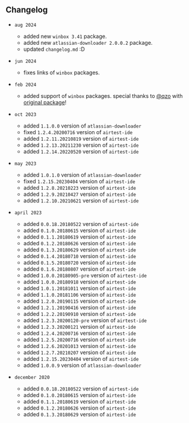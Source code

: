 ## Changelog
* `aug 2024`
  * added new `winbox 3.41` package.
  * added new `atlassian-downloader 2.0.0.2` package.
  * updated `changelog.md` :D
* `jun 2024`
  * fixes links of `winbox` packages.
* `feb 2024`
  * added support of `winbox` packages. special thanks to [@qzo](https://github.com/qzo) with [original package](https://github.com/qzo/chocolatey-packages)!
* `oct 2023`
    * added `1.1.0.0` version of `atlassian-downloader`
	* fixed `1.2.4.20200716` version of `airtest-ide`
	* added `1.2.11.20210819` version of `airtest-ide`
	* added `1.2.13.20211230` version of `airtest-ide`
	* added `1.2.14.20220520` version of `airtest-ide`

* `may 2023`
    * added `1.0.1.0` version of `atlassian-downloader`
	* fixed `1.2.15.20230404` version of `airtest-ide`
	* added `1.2.8.20210223` version of `airtest-ide`
	* added `1.2.9.20210427` version of `airtest-ide`
	* added `1.2.10.20210621` version of `airtest-ide`

* `april 2023`
	* added `0.0.18.20180522` version of `airtest-ide`
	* added `0.1.0.20180615` version of `airtest-ide`
	* added `0.1.1.20180619` version of `airtest-ide`
	* added `0.1.2.20180626` version of `airtest-ide`
	* added `0.1.3.20180629` version of `airtest-ide`
	* added `0.1.4.20180710` version of `airtest-ide`
	* added `0.1.5.20180720` version of `airtest-ide`
	* added `0.1.6.20180807` version of `airtest-ide`
	* added `1.0.0.20180905-pre` version of `airtest-ide`
	* added `1.0.0.20180918` version of `airtest-ide`
	* added `1.0.1.20181011` version of `airtest-ide`
	* added `1.1.0.20181106` version of `airtest-ide`
	* added `1.2.0.20190115` version of `airtest-ide`
	* added `1.2.1.20190416` version of `airtest-ide`
	* added `1.2.2.20190910` version of `airtest-ide`
	* added `1.2.3.20200120-pre` version of `airtest-ide`
	* added `1.2.3.20200121` version of `airtest-ide`
	* added `1.2.4.20200716` version of `airtest-ide`
	* added `1.2.5.20200716` version of `airtest-ide`
	* added `1.2.6.20201013` version of `airtest-ide`
	* added `1.2.7.20210207` version of `airtest-ide`
	* added `1.2.15.20230404` version of `airtest-ide`
    * added `1.0.0.9` version of `atlassian-downloader`

* `december 2020`
	* added `0.0.18.20180522` version of `airtest-ide`
	* added `0.1.0.20180615` version of `airtest-ide`
	* added `0.1.1.20180619` version of `airtest-ide`
	* added `0.1.2.20180626` version of `airtest-ide`
	* added `0.1.3.20180629` version of `airtest-ide`
    